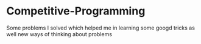 # Competitive-Programming
Some problems I solved which helped me in learning some googd tricks as well new ways of thinking about problems
